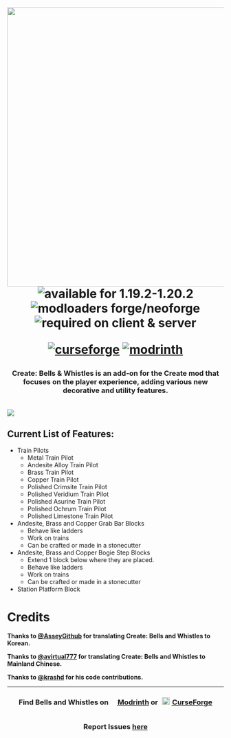 <!-- https://github.com/alexandsr/BellsAndWhistlesMod/assets/61996958/f9f218a6-0291-4b5a-9ba0-bb7671531bc0 
https://github.com/alexandsr/BellsAndWhistlesMod/assets/61996958/f1bca833-5df6-477f-ad89-5501e3fee29d https://github.com/alexandsr/BellsAndWhistlesMod/assets/61996958/98c3643b-d6a7-4e96-9cd5-6a8cea87ecb9 
https://github.com/alexandsr/BellsAndWhistlesMod/assets/61996958/0cc7160d-08c8-42ff-b8f4-f8c5f0711d83 --> 
<h1 align="center"><img src="https://github.com/alexandsr/BellsAndWhistlesMod/assets/61996958/5fc70d01-c430-4de1-b547-691e032d75e1" width=650>

<div align="center">
   <img src="https://img.shields.io/badge/available%20for-1.19.2‒1.20.2-992333" alt="available for 1.19.2-1.20.2">
   <img src="https://img.shields.io/badge/modloaders-Forge%20&%20NeoForge,%20Fabric%20&%20Quilt-992333" alt="modloaders forge/neoforge">
   <img alt="required on client & server" src="https://img.shields.io/badge/required%20on-client%20%26%20server-992333">

   <a href="https://curseforge.com/minecraft/mc-mods/bellsandwhistles"><img src="https://cf.way2muchnoise.eu/905040.svg" alt="curseforge"></a>
   <a href="https://modrinth.com/mod/bellsandwhistles"><img src="https://img.shields.io/modrinth/dt/gJ5afkVv?logo=modrinth&label=&suffix=%20&style=flat&color=242629&labelColor=5ca424&logoColor=1c1c1c" alt="modrinth"></a>
   
   <!--<br>
   <img src="https://wakatime.com/badge/user/d3e71387-5f47-4f39-81e8-9b14b9457c4b/project/af4286ec-a411-416b-bfdf-cffd14a99214.svg" alt="wakatime">-->
</div></h1>
<div align="center">
<h3>Create: Bells & Whistles is an add-on for the Create mod that focuses on the player experience, adding various new decorative and utility features.</h3><br>
   </div>
<img src="https://github.com/alexandsr/BellsAndWhistlesMod/assets/61996958/d42cad7f-29f4-4114-9048-236dcc4a01b3">
<br>
<h2>Current List of Features:</h2>
<ul>
   <li>Train Pilots
      <ul>
         <li>Metal Train Pilot</li>
         <li>Andesite Alloy Train Pilot</li>
         <li>Brass Train Pilot</li>
         <li>Copper Train Pilot</li>
         <li>Polished Crimsite Train Pilot</li>
         <li>Polished Veridium Train Pilot</li>
         <li>Polished Asurine Train Pilot</li>
         <li>Polished Ochrum Train Pilot</li>
         <li>Polished Limestone Train Pilot</li>
      </ul>
   </li>
   <li>Andesite, Brass and Copper Grab Bar Blocks
     <ul>
      <li>Behave like ladders</li>
      <li>Work on trains</li>
      <li>Can be crafted or made in a stonecutter</li>
   </ul>
   </li>
  <li>Andesite, Brass and Copper Bogie Step Blocks
  <ul>
      <li>Extend 1 block below where they are placed.</li>
      <li>Behave like ladders</li>
      <li>Work on trains</li>
      <li>Can be crafted or made in a stonecutter</li>
   </ul> 
   <li>Station Platform Block
</ul> 

# Credits

**Thanks to [@AsseyGithub](https://github.com/AsseyGithub) for translating Create: Bells and Whistles to Korean.**

**Thanks to [@avirtual777](https://github.com/avirtual777) for translating Create: Bells and Whistles to Mainland Chinese.**

**Thanks to [@krashd](https://github.com/krashd) for his code contributions.**

---

<div align="center">
   
   <h3>Find Bells and Whistles on <a href="https://modrinth.com/mod/bellsandwhistles"><span style="margin-top:6px"><img src="https://raw.githubusercontent.com/alexandsr/BellsAndWhistlesMod/main/.assets/modrinth.webp" width="16"></span> Modrinth</a> or <a href="https://legacy.curseforge.com/minecraft/mc-mods/bellsandwhistles"><span style="padding:5px"><img src="https://raw.githubusercontent.com/alexandsr/BellsAndWhistlesMod/9f44e0cb812b00da5d1c60eb691efb9f69761cb3/.assets/curseforge.svg" width="18"></span> CurseForge</a>
<br><br>
   
Report Issues <a href="https://github.com/sudolev/BellsAndWhistlesMod/issues">here</a></h3>
</div>
<!--https://github.com/alexandsr/BellsAndWhistlesMod/assets/61996958/154e2b0b-5df7-4e7e-83c2-0d08a36e535d-->
